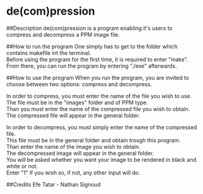 # de(com)pression

##Description
de(com)pression is a program enabling it's users to compress and decompress a PPM image file. 

##How to run the program
One simply has to get to the folder which contains makefile int the terminal.  
Before using the program for the first time, it is required to enter "make".  
From there, you can run the program by entering "./exe" afterwards.  

##How to use the program
When you run the program, you are invited to choose between two options: compress and decompress.  
  
In order to compress, you must enter the name of the file you wish to use.  
The file must be in the "images" folder and of PPM type.  
Than you must enter the name of the compressed file you wish to obtain.  
The compressed file will appear in the general folder.  
  
In order to decompress, you must simply enter the name of the compressed file.  
This file must be in the general folder and obtain trough this program.  
Than enter the name of the image you wish to obtain.  
The decompressed image will appear in the general folder.  
You will be asked whether you want your image to be rendered in black and white or not.  
Enter "1" if you wish so, if not, any other input will do.  

##Credits
Efe Tatar - Nathan Signoud